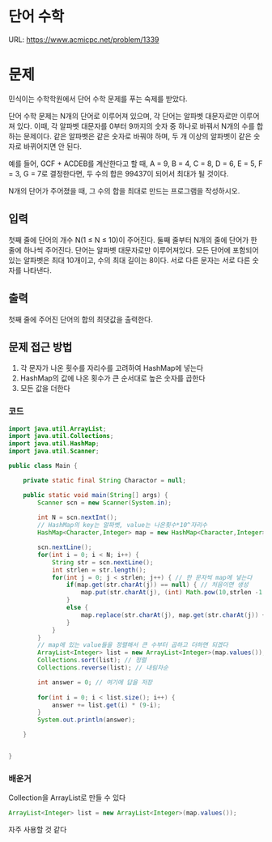 # 단어 수학

URL: https://www.acmicpc.net/problem/1339

# 문제

민식이는 수학학원에서 단어 수학 문제를 푸는 숙제를 받았다.

단어 수학 문제는 N개의 단어로 이루어져 있으며, 각 단어는 알파벳 대문자로만 이루어져 있다. 이때, 각 알파벳 대문자를 0부터 9까지의 숫자 중 하나로 바꿔서 N개의 수를 합하는 문제이다. 같은 알파벳은 같은 숫자로 바꿔야 하며, 두 개 이상의 알파벳이 같은 숫자로 바뀌어지면 안 된다.

예를 들어, GCF + ACDEB를 계산한다고 할 때, A = 9, B = 4, C = 8, D = 6, E = 5, F = 3, G = 7로 결정한다면, 두 수의 합은 99437이 되어서 최대가 될 것이다.

N개의 단어가 주어졌을 때, 그 수의 합을 최대로 만드는 프로그램을 작성하시오.

## 입력

첫째 줄에 단어의 개수 N(1 ≤ N ≤ 10)이 주어진다. 둘째 줄부터 N개의 줄에 단어가 한 줄에 하나씩 주어진다. 단어는 알파벳 대문자로만 이루어져있다. 모든 단어에 포함되어 있는 알파벳은 최대 10개이고, 수의 최대 길이는 8이다. 서로 다른 문자는 서로 다른 숫자를 나타낸다.

## 출력

첫째 줄에 주어진 단어의 합의 최댓값을 출력한다.

## 문제 접근 방법

1. 각 문자가 나온 횟수를 자리수를 고려하여 HashMap에 넣는다
2. HashMap의 값에 나온 횟수가 큰 순서대로 높은 숫자를 곱한다
3. 모든 값을 더한다

### 코드 
```java
import java.util.ArrayList;
import java.util.Collections;
import java.util.HashMap;
import java.util.Scanner;

public class Main {

	private static final String Charactor = null;

	public static void main(String[] args) {
		Scanner scn = new Scanner(System.in);
		
		int N = scn.nextInt();
		// HashMap의 key는 알파벳, value는 나온횟수*10^자리수
		HashMap<Character,Integer> map = new HashMap<Character,Integer>();

		scn.nextLine();
		for(int i = 0; i < N; i++) {
			String str = scn.nextLine();
			int strlen = str.length();
			for(int j = 0; j < strlen; j++) { // 한 문자씩 map에 넣는다
				if(map.get(str.charAt(j)) == null) { // 처음이면 생성
					map.put(str.charAt(j), (int) Math.pow(10,strlen -1 -j)); // KA 면 {K:10,A:1}로 만드는게 목표
				}
				else {
					map.replace(str.charAt(j), map.get(str.charAt(j)) + (int) Math.pow(10,strlen -1 -j)); // 있으면 더해준다
				}
			}
		}
		// map에 있는 value들을 정렬해서 큰 수부터 곱하고 더하면 되겠다
		ArrayList<Integer> list = new ArrayList<Integer>(map.values()); // Collection을 ArrayList로 만들 수 있다 
		Collections.sort(list); // 정렬
		Collections.reverse(list); // 내림차순

		int answer = 0; // 여기에 답을 저장
		
		for(int i = 0; i < list.size(); i++) {
			answer += list.get(i) * (9-i);
		}
		System.out.println(answer);

	}


}
```
### 배운거
Collection을 ArrayList로 만들 수 있다
```java
ArrayList<Integer> list = new ArrayList<Integer>(map.values());
```
자주 사용할 것 같다